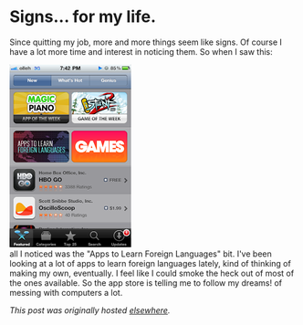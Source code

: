 # Signs... for my life.

<div>
<p>Since quitting my job, more and more things seem like signs. Of course I have a lot more time and interest in noticing them. So when I saw this:<br></p>
<div><img alt="" border="0" id="BLOGGER_PHOTO_ID_5605838686451669842" src="photo.PNG"></div>all I noticed was the "Apps to Learn Foreign Languages" bit. I've been looking at a lot of apps to learn foreign languages lately, kind of thinking of making my own, eventually. I feel like I could smoke the heck out of most of the ones available. So the app store is telling me to follow my dreams! of messing with computers a lot.</div>


*This post was originally hosted [elsewhere](http://planspace.blogspot.com/2011/05/signs-for-my-life.html).*
